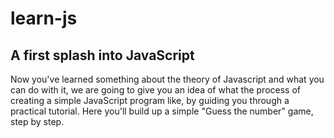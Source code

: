 # learn-js
## A first splash into JavaScript
Now you've learned something about the theory of Javascript and what you can do with it, we are going to give you an idea of what the process of creating a simple JavaScript program like, by guiding you through a practical tutorial. Here you'll build up a simple "Guess the number" game, step by step.
